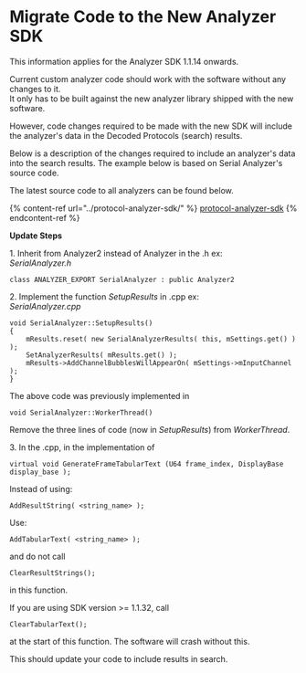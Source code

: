 # Migrate Code to the New Analyzer SDK

This information applies for the Analyzer SDK 1.1.14 onwards.

Current custom analyzer code should work with the software without any changes to it.\
It only has to be built against the new analyzer library shipped with the new software.

However, code changes required to be made with the new SDK will include the analyzer's data in the Decoded Protocols (search) results.

Below is a description of the changes required to include an analyzer's data into the search results. The example below is based on Serial Analyzer's source code.

The latest source code to all analyzers can be found below.

{% content-ref url="../protocol-analyzer-sdk/" %}
[protocol-analyzer-sdk](../protocol-analyzer-sdk/)
{% endcontent-ref %}

**Update Steps**

1\. Inherit from Analyzer2 instead of Analyzer in the .h ex:\
_SerialAnalyzer.h_

```
class ANALYZER_EXPORT SerialAnalyzer : public Analyzer2
```

2\. Implement the function _SetupResults_ in .cpp ex:\
_SerialAnalyzer.cpp_

```
void SerialAnalyzer::SetupResults()   
{   
    mResults.reset( new SerialAnalyzerResults( this, mSettings.get() ) );   
    SetAnalyzerResults( mResults.get() );   
    mResults->AddChannelBubblesWillAppearOn( mSettings->mInputChannel );   
}
```

The above code was previously implemented in

```
void SerialAnalyzer::WorkerThread()
```

Remove the three lines of code (now in _SetupResults_) from _WorkerThread_.

3\. In the .cpp, in the implementation of

```
virtual void GenerateFrameTabularText (U64 frame_index, DisplayBase display_base );
```

Instead of using:

```
AddResultString( <string_name> );
```

Use:

```
AddTabularText( <string_name> );
```

and do not call

```
ClearResultStrings(); 
```

in this function.

If you are using SDK version >= 1.1.32, call

```
ClearTabularText();
```

at the start of this function. The software will crash without this.

This should update your code to include results in search.
